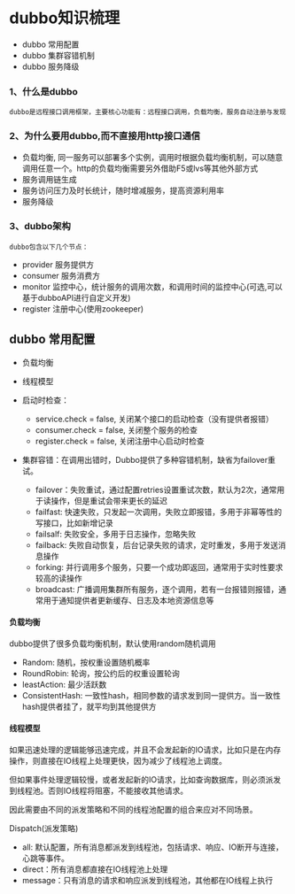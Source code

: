 
# dubbo知识梳理

- dubbo 常用配置
- dubbo 集群容错机制
- dubbo 服务降级

### 1、什么是dubbo ###

	dubbo是远程接口调用框架，主要核心功能有：远程接口调用，负载均衡，服务自动注册与发现

### 2、为什么要用dubbo,而不直接用http接口通信 ###

- 负载均衡, 同一服务可以部署多个实例，调用时根据负载均衡机制，可以随意调用任意一个。http的负载均衡需要另外借助F5或lvs等其他外部方式
- 服务调用链生成
- 服务访问压力及时长统计，随时增减服务，提高资源利用率
- 服务降级

### 3、dubbo架构 ###

	dubbo包含以下几个节点：

- provider 服务提供方
- consumer 服务消费方
- monitor 监控中心，统计服务的调用次数，和调用时间的监控中心(可选,可以基于dubboAPI进行自定义开发)
- register 注册中心(使用zookeeper)

## dubbo 常用配置

- 负载均衡
- 线程模型

- 启动时检查：
	* service.check = false, 关闭某个接口的启动检查（没有提供者报错）
	* consumer.check = false, 关闭整个服务的检查
	* register.check = false,  关闭注册中心启动时检查
	
- 集群容错：在调用出错时，Dubbo提供了多种容错机制，缺省为failover重试。
	* failover：失败重试，通过配置retries设置重试次数，默认为2次，通常用于读操作，但是重试会带来更长的延迟
	* failfast: 快速失败，只发起一次调用，失败立即报错，多用于非幂等性的写接口，比如新增记录
	* failsalf: 失败安全，多用于日志操作，忽略失败
	* failback: 失败自动恢复，后台记录失败的请求，定时重发，多用于发送消息操作
	* forking: 并行调用多个服务，只要一个成功即返回，通常用于实时性要求较高的读操作
	* broadcast: 广播调用集群所有服务，逐个调用，若有一台报错则报错，通常用于通知提供者更新缓存、日志及本地资源信息等

#### 负载均衡

dubbo提供了很多负载均衡机制，默认使用random随机调用

- Random: 随机，按权重设置随机概率
- RoundRobin: 轮询，按公约后的权重设置轮询
- leastAction: 最少活跃数
- ConsistentHash: 一致性hash，相同参数的请求发到同一提供方。当一致性hash提供者挂了，就平均到其他提供方

#### 线程模型

如果迅速处理的逻辑能够迅速完成，并且不会发起新的IO请求，比如只是在内存操作，则直接在IO线程上处理更快，因为减少了线程池上调度。

但如果事件处理逻辑较慢，或者发起新的IO请求，比如查询数据库，则必须派发到线程池。否则IO线程将阻塞，不能接收其他请求。

因此需要由不同的派发策略和不同的线程池配置的组合来应对不同场景。

Dispatch(派发策略)

- all: 默认配置，所有消息都派发到线程池，包括请求、响应、IO断开与连接，心跳等事件。
- direct：所有消息都直接在IO线程池上处理
- message：只有消息的请求和响应派发到线程池，其他都在IO线程上执行




		
	
	
		



